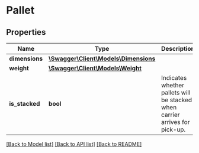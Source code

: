 # Pallet

## Properties
Name | Type | Description | Notes
------------ | ------------- | ------------- | -------------
**dimensions** | [**\Swagger\Client\Models\Dimensions**](Dimensions.md) |  | 
**weight** | [**\Swagger\Client\Models\Weight**](Weight.md) |  | [optional] 
**is_stacked** | **bool** | Indicates whether pallets will be stacked when carrier arrives for pick-up. | 

[[Back to Model list]](../../README.md#documentation-for-models) [[Back to API list]](../../README.md#documentation-for-api-endpoints) [[Back to README]](../../README.md)

